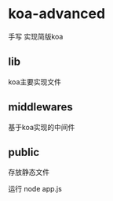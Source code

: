 # koa-advanced
手写 实现简版koa

## lib 
koa主要实现文件

## middlewares
基于koa实现的中间件

## public 
存放静态文件

运行
node app.js
